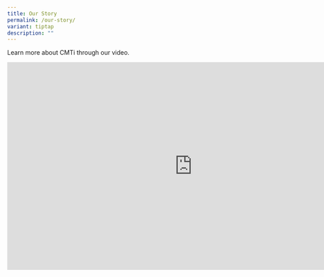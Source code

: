 ```yaml
---
title: Our Story
permalink: /our-story/
variant: tiptap
description: ""
---
```

<p>Learn more about CMTi through our video.</p>
<p></p>
<div class="iframe-wrapper">
<iframe height="480" width="854" allowfullscreen="true" frameborder="0" src="https://www.youtube-nocookie.com/embed/4kts6ggOeTA?si=3Ybr0vqfOZGOFEXx"></iframe>
</div>
<p></p>